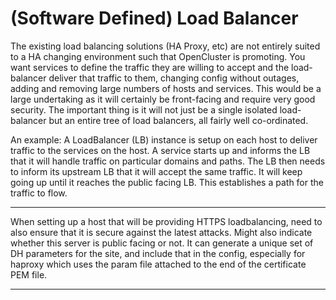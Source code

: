 # (Software Defined) Load Balancer

The existing load balancing solutions (HA Proxy, etc) are not entirely suited to a HA changing environment such that OpenCluster is promoting.  You want services to define the traffic they are willing to accept and the load-balancer deliver that traffic to them, changing config without outages, adding and removing large numbers of hosts and services.  This would be a large undertaking as it will certainly be front-facing and require very good security.  The important thing is it will not just be a single isolated load-balancer but an entire tree of load balancers, all fairly well co-ordinated.  

An example: A LoadBalancer (LB) instance is setup on each host to deliver traffic to the services on the host.  A service starts up and informs the LB that it will handle traffic on particular domains and paths.  The LB then needs to inform its upstream LB that it will accept the same traffic.  It will keep going up until it reaches the public facing LB.   This establishes a path for the traffic to flow.

----

When setting up a host that will be providing HTTPS loadbalancing, need to also ensure that it is secure against the latest attacks.
Might also indicate whether this server is public facing or not.
It can generate a unique set of DH parameters for the site, and include that in the config,  especially for haproxy which uses the param file attached to the end of the certificate PEM file.

----
